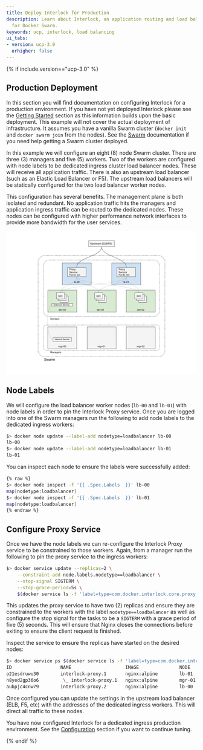 ```yaml
---
title: Deploy Interlock for Production
description: Learn about Interlock, an application routing and load balancing system
  for Docker Swarm.
keywords: ucp, interlock, load balancing
ui_tabs:
- version: ucp-3.0
  orhigher: false
---
```


{% if include.version=="ucp-3.0" %}

## Production Deployment
In this section you will find documentation on configuring Interlock
for a production environment.  If you have not yet deployed Interlock please
see the [Getting Started](index.md) section as this information builds upon the
basic deployment.  This example will not cover the actual deployment of infrastructure.
It assumes you have a vanilla Swarm cluster (`docker init` and `docker swarm join` from the nodes).
See the [Swarm](https://docs.docker.com/engine/swarm/) documentation if you need help
getting a Swarm cluster deployed.

In this example we will configure an eight (8) node Swarm cluster.  There are three (3) managers
and five (5) workers.  Two of the workers are configured with node labels to be dedicated
ingress cluster load balancer nodes.  These will receive all application traffic.
There is also an upstream load balancer (such as an Elastic Load Balancer or F5).  The upstream
load balancers will be statically configured for the two load balancer worker nodes.

This configuration has several benefits.  The management plane is both isolated and redundant.
No application traffic hits the managers and application ingress traffic can be routed
to the dedicated nodes.  These nodes can be configured with higher performance network interfaces
to provide more bandwidth for the user services.

![Interlock 2.0 Production Deployment](interlock_production_deploy.png)

## Node Labels
We will configure the load balancer worker nodes (`lb-00` and `lb-01`) with node labels in order to pin the Interlock Proxy
service.  Once you are logged into one of the Swarm managers run the following to add node labels
to the dedicated ingress workers:

```bash
$> docker node update --label-add nodetype=loadbalancer lb-00
lb-00
$> docker node update --label-add nodetype=loadbalancer lb-01
lb-01
```

You can inspect each node to ensure the labels were successfully added:

```bash
{% raw %}
$> docker node inspect -f '{{ .Spec.Labels  }}' lb-00
map[nodetype:loadbalancer]
$> docker node inspect -f '{{ .Spec.Labels  }}' lb-01
map[nodetype:loadbalancer]
{% endraw %}
```

## Configure Proxy Service
Once we have the node labels we can re-configure the Interlock Proxy service to be constrained to those
workers.  Again, from a manager run the following to pin the proxy service to the ingress workers:

```bash
$> docker service update --replicas=2 \
    --constraint-add node.labels.nodetype==loadbalancer \
    --stop-signal SIGTERM \
    --stop-grace-period=5s \
    $(docker service ls -f 'label=type=com.docker.interlock.core.proxy' -q)
```

This updates the proxy service to have two (2) replicas and ensure they are constrained to
the workers with the label `nodetype==loadbalancer` as well as configure the stop signal for the tasks
to be a `SIGTERM` with a grace period of five (5) seconds.  This will ensure that Nginx closes the connections
before exiting to ensure the client request is finished.

Inspect the service to ensure the replicas have started on the desired nodes:

```bash
$> docker service ps $(docker service ls -f 'label=type=com.docker.interlock.core.proxy' -q)
ID                  NAME                    IMAGE               NODE                DESIRED STATE       CURRENT STATE                     ERROR               PORTS
o21esdruwu30        interlock-proxy.1       nginx:alpine        lb-01               Running             Preparing 3 seconds ago
n8yed2gp36o6         \_ interlock-proxy.1   nginx:alpine        mgr-01              Shutdown            Shutdown less than a second ago
aubpjc4cnw79        interlock-proxy.2       nginx:alpine        lb-00               Running             Preparing 3 seconds ago
```

Once configured you can update the settings in the upstream load balancer (ELB, F5, etc) with the
addresses of the dedicated ingress workers.  This will direct all traffic to these nodes.

You have now configured Interlock for a dedicated ingress production environment.  See the [Configuration](/config/interlock/) section
if you want to continue tuning.

{% endif %}
